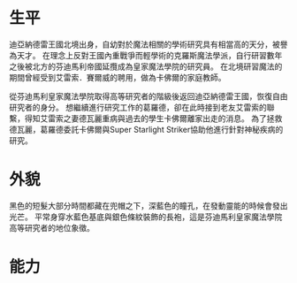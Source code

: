 <!-- TITLE: 葛羅德 -->
<!-- SUBTITLE: 『現在就讓你見識什麼是超越魔法的全新力量！』CV：浪川大輔 -->

# 生平
迪亞納德雷王國北境出身，自幼對於魔法相關的學術研究具有相當高的天分，被譽為天才。
在理念上反對王國內重戰爭而輕學術的克羅斯魔法學派，自行研習數年之後被北方的芬迪馬利帝國延攬成為皇家魔法學院的研究員。
在北境研習魔法的期間曾經受到艾雷索．賽爾威的聘用，做為卡佛爾的家庭教師。

從芬迪馬利皇家魔法學院取得高等研究者的階級後返回迪亞納德雷王國，恢復自由研究者的身分。
想繼續進行研究工作的葛羅德，卻在此時接到老友艾雷索的聯繫，得知艾雷索之妻德瓦麗重病與過去的學生卡佛爾離家出走的消息。
為了拯救德瓦麗，葛羅德委託卡佛爾與Super Starlight Striker協助他進行針對神秘疾病的研究。

# 外貌
黑色的短髮大部分時間都藏在兜帽之下，深藍色的瞳孔，在發動靈能的時候會發出光芒。
平常身穿水藍色基底與銀色條紋裝飾的長袍，這是芬迪馬利皇家魔法學院高等研究者的地位象徵。

# 能力